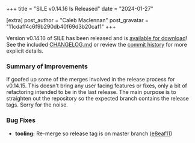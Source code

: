 +++
title = "SILE v0.14.16 Is Released"
date = "2024-01-27"

[extra]
post_author = "Caleb Maclennan"
post_gravatar = "11cdaff4c6f9b290db40f69d3b20caf1"
+++

Version v0.14.16 of SILE has been released and is [available for download][release]!
See the included [CHANGELOG.md][changelog] or review the [commit history][commits] for more explicit details.

### Summary of Improvements

If goofed up some of the merges involved in the release process for v0.14.15.
This doesn't bring any user facing features or fixes, only a bit of refactoring intended to be in the last release.
The main purpose is to straighten out the repository so the expected branch contains the release tags.
Sorry for the noise.


### Bug Fixes

* **tooling:** Re-merge so release tag is on master branch ([e8eaf11](https://github.com/sile-typesetter/sile/commit/e8eaf11da6cd183168898eca08f6f789f46d599e))

  [release]: https://github.com/sile-typesetter/sile/releases/tag/v0.14.16
  [changelog]: https://github.com/sile-typesetter/sile/blob/master/CHANGELOG.md
  [commits]: https://github.com/sile-typesetter/sile/compare/v0.14.15...v0.14.16

